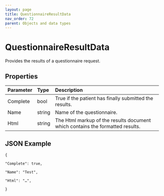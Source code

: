```yaml
---
layout: page
title: QuestionnaireResultData
nav_order: 72
parent: Objects and data types
---
```


# QuestionnaireResultData

Provides the results of a questionnaire request.

## Properties

| Parameter | Type   | Description                                                 |
|:----------|:-------|:------------------------------------------------------------|
| Complete | bool | True if the patient has finally submitted the results. |
| Name | string | Name of the questionnaire. |
| Html | string | The Html markup of the results document which contains the formatted results. |

## JSON Example

```
{

"Complete": true,

"Name": "Test",

"Html": "…",

}
```
